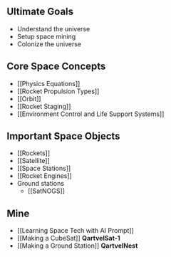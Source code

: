 ## Ultimate Goals
- Understand the universe
- Setup space mining
- Colonize the universe

## Core Space Concepts
- [[Physics Equations]]
- [[Rocket Propulsion Types]]
- [[Orbit]]
- [[Rocket Staging]]
- [[Environment Control and Life Support Systems]]

## Important Space Objects
- [[Rockets]]
- [[Satellite]]
- [[Space Stations]]
- [[Rocket Engines]]
- Ground stations
    - [[SatNOGS]]

## Mine
- [[Learning Space Tech with AI Prompt]]
- [[Making a CubeSat]] **QartvelSat-1**
- [[Making a Ground Station]] **QartvelNest**

